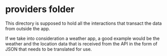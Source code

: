 # providers folder

This directory is supposed to hold all the interactions that transact the data from outside the app.

If we take into consideration a weather app, a good example would be the weather and the location
data that is received from the API in the form of JSON that needs to be translated for use.